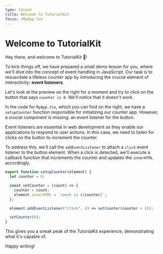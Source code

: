 ```yaml
---
type: lesson
title: Welcome to TutorialKit
focus: /MyApp.tsx
---
```


# Welcome to TutorialKit

Hey there, and welcome to TutorialKit 👋!

To kick things off, we have prepared a small demo lesson for you, where we'll dive into the concept of event handling in JavaScript. Our task is to resuscitate a lifeless counter app by introducing the crucial element of interactivity: **event listeners**.

Let's look at the preview on the right for a moment and try to click on the button that says `counter is 0`. We'll notice that it doesn't work.

In the code for `MyApp.tsx`, which you can find on the right, we have a `setupCounter` function responsible for initializing our counter app. However, a crucial component is missing: an event listener for the button.

Event listeners are essential in web development as they enable our applications to respond to user actions. In this case, we need to listen for clicks on the button to increment the counter.

To address this, we'll call the `addEventListener` to attach a `click` event listener to the button element. When a click is detected, we'll execute a callback function that increments the counter and updates the `innerHTML` accordingly.

```ts add={9}
export function setupCounter(element) {
  let counter = 0;

  const setCounter = (count) => {
    counter = count;
    element.innerHTML = `count is ${counter}`;
  };

  element.addEventListener("click", () => setCounter(counter + 1));

  setCounter(0);
}
```

This gives you a sneak peak of the TutorialKit experience, demonstrating what it's capable of.

Happy writing!
